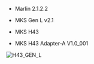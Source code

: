 
* Marlin 2.1.2.2

* MKS Gen L v2.1
* MKS H43
* MKS H43 Adapter-A V1.0_001


![H43_GEN_L](https://github.com/aliibrahimtr/MksGenL_v2.1_MKSH43/assets/17095749/3fa8e323-bc9e-488e-86d7-426d50bbfe69)
